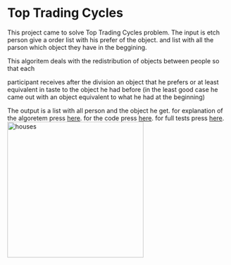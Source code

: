 # Top Trading Cycles


This project came to solve Top Trading Cycles problem.
The input is etch person give a order list with his prefer of the object.
and list with all the parson which object they have in the beggining. 

This algoritem deals with the redistribution of objects between people so that each

 participant receives after the division an object that he prefers or at least equivalent in taste 
 to the object he had before (in the least good case he came out with an object equivalent to what he had at the beginning)

The output is a list with all person and the object he get.
for explanation of the algoretem press [here](https://github.com/Ishay1997/work_2022/blob/main/Top%20Trading%20Algoritem%20explanation%20.docx).
for the code press [here](https://github.com/Ishay1997/work_2022/blob/main/work2022.py).
for full tests press [here](https://github.com/Ishay1997/work_2022/blob/main/test_2022.py).
<img width="309" alt="houses" src="https://user-images.githubusercontent.com/74185897/168448356-e7e9ad13-0087-4eba-a45c-9d3e2712a7ca.PNG">
